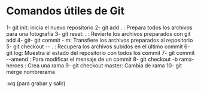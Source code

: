 # Comandos útiles de Git

1- git init: inicia el nuevo repositorio
2- git add . : Prepara todos los archivos para una fotografía
3- git reset: . : Revierte los archivos preparados con git add
4- git- git commit - m: Transfiere los archivos preparados al repositorio
5- git checkout -- . : Recupera los archivos subidos en el último commit
6- git log: Muestra el estado del repositorio con todos los commit
7- git commit --amend : Para modificar el mensaje de un commit
8- git checkout -b rama-heroes : Crea una rama
9- git checkout master: Cambia de rama
10- git merge nombrerama



:wq (para grabar y salir)
